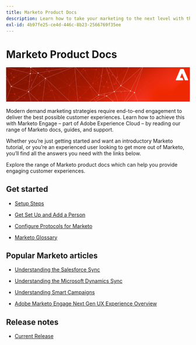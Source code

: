 ```yaml
---
title: Marketo Product Docs
description: Learn how to take your marketing to the next level with these Marketo product docs. Get started with a Marketo tutorial and read other popular articles.
exl-id: 4b97fe25-ce4d-446c-8b23-2566769f35ee
---
```

# Marketo Product Docs

![](assets/marketo-docs-banner.jpg)

Modern demand marketing strategies require end-to-end engagement to deliver the best possible customer experiences. Learn how to achieve this with Marketo Engage – part of Adobe Experience Cloud – by reading our range of Marketo docs, guides, and support. 

Whether you’re just getting started and want an introductory Marketo tutorial, or you’re an experienced user looking to get more out of Marketo, you’ll find all the answers you need with the links below.

Explore the range of Marketo product docs which can help you provide engaging customer experiences.

## Get started

* [Setup Steps](/help/marketo/getting-started/setup-steps.md)

* [Get Set Up and Add a Person](/help/marketo/getting-started/quick-wins/get-set-up-and-add-a-person.md)

* [Configure Protocols for Marketo](/help/marketo/getting-started/setup-steps/configure-protocols-for-marketo.md)

* [Marketo Glossary](/help/marketo/getting-started/marketo-glossary.md)

## Popular Marketo articles

* [Understanding the Salesforce Sync](/help/marketo/product-docs/crm-sync/salesforce-sync/understanding-the-salesforce-sync.md)

* [Understanding the Microsoft Dynamics Sync](/help/marketo/product-docs/crm-sync/microsoft-dynamics-sync/understanding-the-microsoft-dynamics-sync.md)

* [Understanding Smart Campaigns](/help/marketo/product-docs/core-marketo-concepts/smart-campaigns/understanding-smart-campaigns.md)

* [Adobe Marketo Engage Next Gen UX Experience Overview](/help/marketo/product-docs/marketo-engage-next-generation-experience/overview.md)

## Release notes

* [Current Release](/help/marketo/release-notes/current.md)
